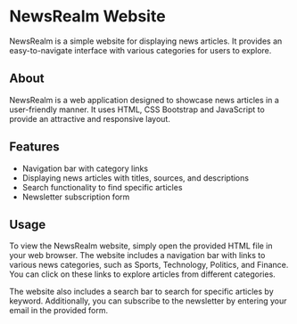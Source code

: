 # NewsRealm Website

NewsRealm is a simple website for displaying news articles. It provides an easy-to-navigate interface with various categories for users to explore.


## About

NewsRealm is a web application designed to showcase news articles in a user-friendly manner. It uses HTML, CSS Bootstrap and JavaScript to provide an attractive and responsive layout.

## Features

- Navigation bar with category links
- Displaying news articles with titles, sources, and descriptions
- Search functionality to find specific articles
- Newsletter subscription form

## Usage

To view the NewsRealm website, simply open the provided HTML file in your web browser. The website includes a navigation bar with links to various news categories, such as Sports, Technology, Politics, and Finance. You can click on these links to explore articles from different categories.

The website also includes a search bar to search for specific articles by keyword. Additionally, you can subscribe to the newsletter by entering your email in the provided form.
